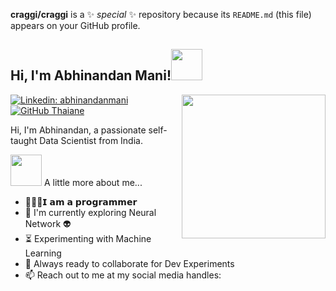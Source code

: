 
**craggi/craggi** is a ✨ _special_ ✨ repository because its `README.md` (this file) appears on your GitHub profile.
<h2> Hi, I'm Abhinandan Mani!<img src="https://media.giphy.com/media/Wj7lNjMNDxSmc/giphy.gif" width="50"></h2>
<img align='right' src="https://media.giphy.com/media/836HiJc7pgzy8iNXCn/giphy.gif" width="230">

[![Linkedin: abhinandanmani](https://img.shields.io/badge/-thaianebraga-blue?style=flat-square&logo=Linkedin&logoColor=white&link=https://www.linkedin.com/in/abhinandanmani/)](https://www.linkedin.com/in/abhinandanmani/)
[![GitHub Thaiane](https://img.shields.io/github/followers/craggi?label=follow&style=social)](https://github.com/craggi)

Hi, I'm Abhinandan, a passionate self-taught Data Scientist from India.

<img src="https://media.giphy.com/media/VgCDAzcKvsR6OM0uWg/giphy.gif" width="50"> A little more about me...  

-  👨🏽‍💻𝗜 𝗮𝗺 𝗮 𝗽𝗿𝗼𝗴𝗿𝗮𝗺𝗺𝗲𝗿
- :telescope: I'm currently exploring Neural Network :alien:
- :hourglass_flowing_sand: Experimenting with Machine Learning
- :microscope: Always ready to collaborate for Dev Experiments
- :mailbox: Reach out to me at my social media handles: <br>

